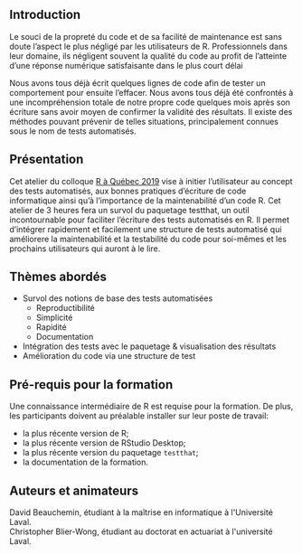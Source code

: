 ## Introduction
Le souci de la propreté du code et de sa facilité de maintenance est sans doute l’aspect le plus négligé par les utilisateurs de R. Professionnels dans leur domaine, ils négligent souvent la qualité du code au profit de l’atteinte d’une réponse numérique satisfaisante dans le plus court délai

Nous avons tous déjà écrit quelques lignes de code afin de tester un comportement pour ensuite l’effacer. Nous avons tous déjà été confrontés à une incompréhension totale de notre propre code quelques mois après son écriture sans avoir moyen de confirmer la validité des résultats. Il existe des méthodes pouvant prévenir de telles situations, principalement connues sous le nom de tests automatisés.

## Présentation
Cet atelier du colloque [R à Québec 2019](http://raquebec.ulaval.ca/2019/event/les-tests-automatises-en-r) vise à initier l’utilisateur au concept des tests automatisés, aux bonnes pratiques d’écriture de code informatique ainsi qu’à l’importance de la maintenabilité d’un code R. Cet atelier de 3 heures fera un survol du paquetage testthat, un outil incontournable pour faciliter l’écriture des tests automatisés en R. Il permet d’intégrer rapidement et facilement une structure de tests automatisé qui améliorere la maintenabilité et la testabilité du code pour soi-mêmes et les prochains utilisateurs qui auront à le lire.

## Thèmes abordés
 - Survol des notions de base des tests automatisées
   - Reproductibilité
   - Simplicité
   - Rapidité
   - Documentation
 - Intégration des tests avec le paquetage & visualisation des résultats
 - Amélioration du code via une structure de test

## Pré-requis pour la formation
Une connaissance intermédiaire de R est requise pour la formation. De plus, les participants doivent au préalable installer sur leur poste de travail:

 - la plus récente version de R;
 - la plus récente version de RStudio Desktop;
 - la plus récente version du paquetage `testthat`;
 - la documentation de la formation.
 
## Auteurs et animateurs
David Beauchemin, étudiant à la maîtrise en informatique à l'Université Laval.    
Christopher Blier-Wong, étudiant au doctorat en actuariat à l'université Laval.
